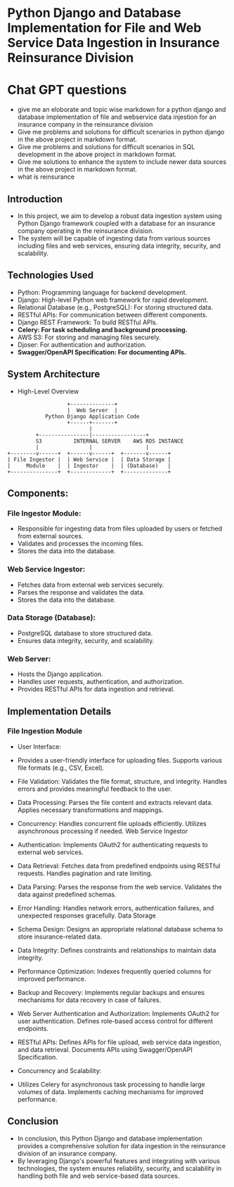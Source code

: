 # Python Django and Database Implementation for File and Web Service Data Ingestion in Insurance Reinsurance Division

# Chat GPT questions
* give me an eloborate and topic wise markdown for a python django and database implementation of file and webservice data injestion for an insurance company in the reinsurance division
* Give me problems and solutions for difficult scenarios in python django in the above project in markdown format.
* Give me problems and solutions for difficult scenarios in SQL development in the above project in markdown format.
* Give me solutions to enhance the system to include newer data sources in the above project in markdown format.
* what is reinsurance

## Introduction
* In this project, we aim to develop a robust data ingestion system using Python Django framework coupled with a database for an insurance company operating in the reinsurance division.
* The system will be capable of ingesting data from various sources including files and web services, ensuring data integrity, security, and scalability.

## Technologies Used
* Python: Programming language for backend development.
* Django: High-level Python web framework for rapid development.
* Relational Database (e.g., PostgreSQL): For storing structured data.
* RESTful APIs: For communication between different components.
* Django REST Framework: To build RESTful APIs.
* **Celery: For task scheduling and background processing.**
* AWS S3: For storing and managing files securely.
* Djoser: For authentication and authorization.
* **Swagger/OpenAPI Specification: For documenting APIs.**

## System Architecture
* High-Level Overview
```
                   +--------------+
                   |  Web Server  |
            Python Django Application Code
                   +------+-------+
                          |
         +----------------|-----------------+
         S3          INTERNAL SERVER    AWS RDS INSTANCE
         |                |                 |
+--------v------+  +------v------+  +-------v------+
| File Ingestor |  | Web Service |  | Data Storage |
|     Module    |  | Ingestor    |  | (Database)   |
+---------------+  +-------------+  +--------------+
```

## Components:
### File Ingestor Module:
* Responsible for ingesting data from files uploaded by users or fetched from external sources.
* Validates and processes the incoming files.
* Stores the data into the database.

### Web Service Ingestor:
* Fetches data from external web services securely.
* Parses the response and validates the data.
* Stores the data into the database.

### Data Storage (Database):
* PostgreSQL database to store structured data.
*  Ensures data integrity, security, and scalability.

### Web Server:
* Hosts the Django application.
* Handles user requests, authentication, and authorization.
* Provides RESTful APIs for data ingestion and retrieval.

## Implementation Details
### File Ingestion Module
* User Interface:
* Provides a user-friendly interface for uploading files.
Supports various file formats (e.g., CSV, Excel).

* File Validation:
Validates the file format, structure, and integrity.
Handles errors and provides meaningful feedback to the user.

* Data Processing:
Parses the file content and extracts relevant data.
Applies necessary transformations and mappings.

* Concurrency:
Handles concurrent file uploads efficiently.
Utilizes asynchronous processing if needed.
Web Service Ingestor

* Authentication:
Implements OAuth2 for authenticating requests to external web services.

* Data Retrieval:
Fetches data from predefined endpoints using RESTful requests.
Handles pagination and rate limiting.

* Data Parsing:
Parses the response from the web service.
Validates the data against predefined schemas.

* Error Handling:
Handles network errors, authentication failures, and unexpected responses gracefully.
Data Storage

* Schema Design:
Designs an appropriate relational database schema to store insurance-related data.

* Data Integrity:
Defines constraints and relationships to maintain data integrity.

* Performance Optimization:
Indexes frequently queried columns for improved performance.

* Backup and Recovery:
Implements regular backups and ensures mechanisms for data recovery in case of failures.

* Web Server
Authentication and Authorization:
Implements OAuth2 for user authentication.
Defines role-based access control for different endpoints.

* RESTful APIs:
Defines APIs for file upload, web service data ingestion, and data retrieval.
Documents APIs using Swagger/OpenAPI Specification.

* Concurrency and Scalability:
 * Utilizes Celery for asynchronous task processing to handle large volumes of data.
Implements caching mechanisms for improved performance.

## Conclusion
* In conclusion, this Python Django and database implementation provides a comprehensive solution for data ingestion in the reinsurance division of an insurance company.
* By leveraging Django's powerful features and integrating with various technologies, the system ensures reliability, security, and scalability in handling both file and web service-based data sources.